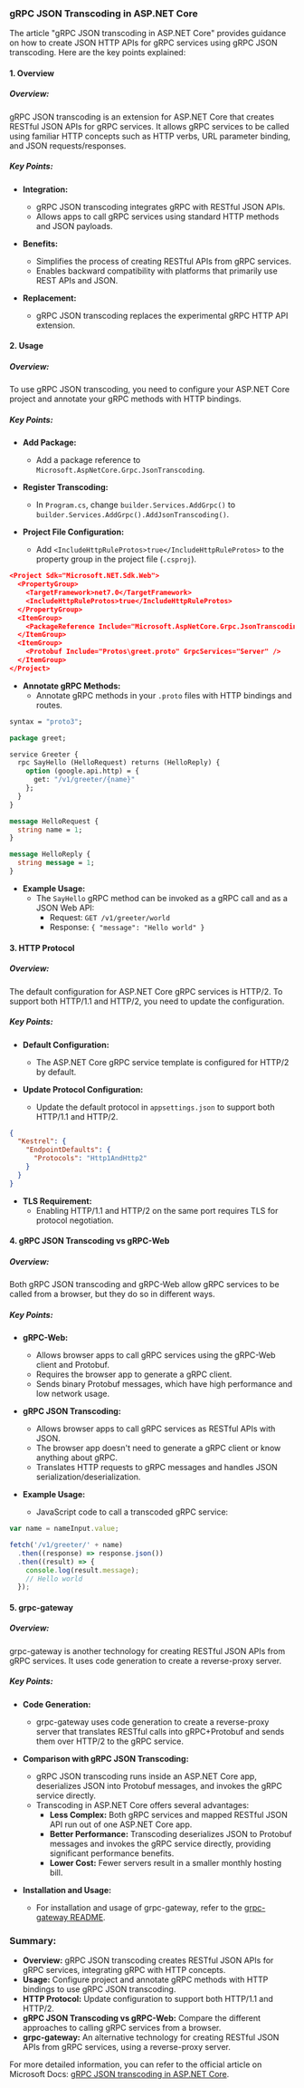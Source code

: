 ### gRPC JSON Transcoding in ASP.NET Core

The article "gRPC JSON transcoding in ASP.NET Core" provides guidance on how to create JSON HTTP APIs for gRPC services using gRPC JSON transcoding. Here are the key points explained:

#### 1. Overview

##### Overview:
gRPC JSON transcoding is an extension for ASP.NET Core that creates RESTful JSON APIs for gRPC services. It allows gRPC services to be called using familiar HTTP concepts such as HTTP verbs, URL parameter binding, and JSON requests/responses.

##### Key Points:
- **Integration:**
  - gRPC JSON transcoding integrates gRPC with RESTful JSON APIs.
  - Allows apps to call gRPC services using standard HTTP methods and JSON payloads.

- **Benefits:**
  - Simplifies the process of creating RESTful APIs from gRPC services.
  - Enables backward compatibility with platforms that primarily use REST APIs and JSON.

- **Replacement:**
  - gRPC JSON transcoding replaces the experimental gRPC HTTP API extension.

#### 2. Usage

##### Overview:
To use gRPC JSON transcoding, you need to configure your ASP.NET Core project and annotate your gRPC methods with HTTP bindings.

##### Key Points:
- **Add Package:**
  - Add a package reference to `Microsoft.AspNetCore.Grpc.JsonTranscoding`.

- **Register Transcoding:**
  - In `Program.cs`, change `builder.Services.AddGrpc()` to `builder.Services.AddGrpc().AddJsonTranscoding()`.

- **Project File Configuration:**
  - Add `<IncludeHttpRuleProtos>true</IncludeHttpRuleProtos>` to the property group in the project file (`.csproj`).

```json name=GrpcServiceTranscoding.csproj
<Project Sdk="Microsoft.NET.Sdk.Web">
  <PropertyGroup>
    <TargetFramework>net7.0</TargetFramework>
    <IncludeHttpRuleProtos>true</IncludeHttpRuleProtos>
  </PropertyGroup>
  <ItemGroup>
    <PackageReference Include="Microsoft.AspNetCore.Grpc.JsonTranscoding" Version="8.0.0" />
  </ItemGroup>
  <ItemGroup>
    <Protobuf Include="Protos\greet.proto" GrpcServices="Server" />
  </ItemGroup>
</Project>
```

- **Annotate gRPC Methods:**
  - Annotate gRPC methods in your `.proto` files with HTTP bindings and routes.

```protobuf name=greet.proto
syntax = "proto3";

package greet;

service Greeter {
  rpc SayHello (HelloRequest) returns (HelloReply) {
    option (google.api.http) = {
      get: "/v1/greeter/{name}"
    };
  }
}

message HelloRequest {
  string name = 1;
}

message HelloReply {
  string message = 1;
}
```

- **Example Usage:**
  - The `SayHello` gRPC method can be invoked as a gRPC call and as a JSON Web API:
    - Request: `GET /v1/greeter/world`
    - Response: `{ "message": "Hello world" }`

#### 3. HTTP Protocol

##### Overview:
The default configuration for ASP.NET Core gRPC services is HTTP/2. To support both HTTP/1.1 and HTTP/2, you need to update the configuration.

##### Key Points:
- **Default Configuration:**
  - The ASP.NET Core gRPC service template is configured for HTTP/2 by default.

- **Update Protocol Configuration:**
  - Update the default protocol in `appsettings.json` to support both HTTP/1.1 and HTTP/2.

```json name=appsettings.json
{
  "Kestrel": {
    "EndpointDefaults": {
      "Protocols": "Http1AndHttp2"
    }
  }
}
```

- **TLS Requirement:**
  - Enabling HTTP/1.1 and HTTP/2 on the same port requires TLS for protocol negotiation.

#### 4. gRPC JSON Transcoding vs gRPC-Web

##### Overview:
Both gRPC JSON transcoding and gRPC-Web allow gRPC services to be called from a browser, but they do so in different ways.

##### Key Points:
- **gRPC-Web:**
  - Allows browser apps to call gRPC services using the gRPC-Web client and Protobuf.
  - Requires the browser app to generate a gRPC client.
  - Sends binary Protobuf messages, which have high performance and low network usage.

- **gRPC JSON Transcoding:**
  - Allows browser apps to call gRPC services as RESTful APIs with JSON.
  - The browser app doesn't need to generate a gRPC client or know anything about gRPC.
  - Translates HTTP requests to gRPC messages and handles JSON serialization/deserialization.

- **Example Usage:**
  - JavaScript code to call a transcoded gRPC service:

```javascript
var name = nameInput.value;

fetch('/v1/greeter/' + name)
  .then((response) => response.json())
  .then((result) => {
    console.log(result.message);
    // Hello world
  });
```

#### 5. grpc-gateway

##### Overview:
grpc-gateway is another technology for creating RESTful JSON APIs from gRPC services. It uses code generation to create a reverse-proxy server.

##### Key Points:
- **Code Generation:**
  - grpc-gateway uses code generation to create a reverse-proxy server that translates RESTful calls into gRPC+Protobuf and sends them over HTTP/2 to the gRPC service.

- **Comparison with gRPC JSON Transcoding:**
  - gRPC JSON transcoding runs inside an ASP.NET Core app, deserializes JSON into Protobuf messages, and invokes the gRPC service directly.
  - Transcoding in ASP.NET Core offers several advantages:
    - **Less Complex:** Both gRPC services and mapped RESTful JSON API run out of one ASP.NET Core app.
    - **Better Performance:** Transcoding deserializes JSON to Protobuf messages and invokes the gRPC service directly, providing significant performance benefits.
    - **Lower Cost:** Fewer servers result in a smaller monthly hosting bill.

- **Installation and Usage:**
  - For installation and usage of grpc-gateway, refer to the [grpc-gateway README](https://github.com/grpc-ecosystem/grpc-gateway/#grpc-gateway).

### Summary:

- **Overview:** gRPC JSON transcoding creates RESTful JSON APIs for gRPC services, integrating gRPC with HTTP concepts.
- **Usage:** Configure project and annotate gRPC methods with HTTP bindings to use gRPC JSON transcoding.
- **HTTP Protocol:** Update configuration to support both HTTP/1.1 and HTTP/2.
- **gRPC JSON Transcoding vs gRPC-Web:** Compare the different approaches to calling gRPC services from a browser.
- **grpc-gateway:** An alternative technology for creating RESTful JSON APIs from gRPC services, using a reverse-proxy server.

For more detailed information, you can refer to the official article on Microsoft Docs: [gRPC JSON transcoding in ASP.NET Core](https://docs.microsoft.com/en-us/aspnet/core/grpc/json-transcoding).
